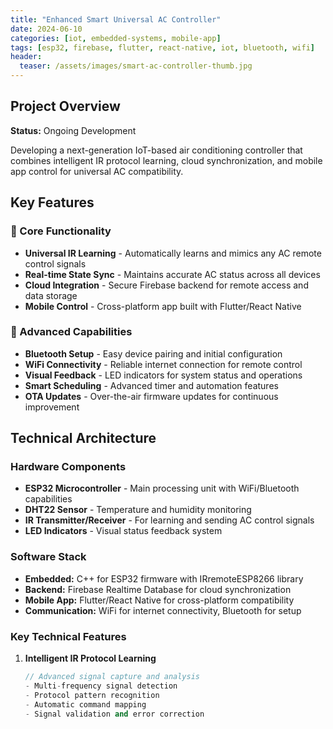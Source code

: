 ```yaml
---
title: "Enhanced Smart Universal AC Controller"
date: 2024-06-10
categories: [iot, embedded-systems, mobile-app]
tags: [esp32, firebase, flutter, react-native, iot, bluetooth, wifi]
header:
  teaser: /assets/images/smart-ac-controller-thumb.jpg
---
```


## Project Overview

**Status:** Ongoing Development

Developing a next-generation IoT-based air conditioning controller that combines intelligent IR protocol learning, cloud synchronization, and mobile app control for universal AC compatibility.

## Key Features

### 🎯 Core Functionality
- **Universal IR Learning** - Automatically learns and mimics any AC remote control signals
- **Real-time State Sync** - Maintains accurate AC status across all devices
- **Cloud Integration** - Secure Firebase backend for remote access and data storage
- **Mobile Control** - Cross-platform app built with Flutter/React Native

### 🔧 Advanced Capabilities
- **Bluetooth Setup** - Easy device pairing and initial configuration
- **WiFi Connectivity** - Reliable internet connection for remote control
- **Visual Feedback** - LED indicators for system status and operations
- **Smart Scheduling** - Advanced timer and automation features
- **OTA Updates** - Over-the-air firmware updates for continuous improvement

## Technical Architecture

### Hardware Components
- **ESP32 Microcontroller** - Main processing unit with WiFi/Bluetooth capabilities
- **DHT22 Sensor** - Temperature and humidity monitoring
- **IR Transmitter/Receiver** - For learning and sending AC control signals
- **LED Indicators** - Visual status feedback system

### Software Stack
- **Embedded:** C++ for ESP32 firmware with IRremoteESP8266 library
- **Backend:** Firebase Realtime Database for cloud synchronization
- **Mobile App:** Flutter/React Native for cross-platform compatibility
- **Communication:** WiFi for internet connectivity, Bluetooth for setup

### Key Technical Features

1. **Intelligent IR Protocol Learning**
   ```cpp
   // Advanced signal capture and analysis
   - Multi-frequency signal detection
   - Protocol pattern recognition
   - Automatic command mapping
   - Signal validation and error correction